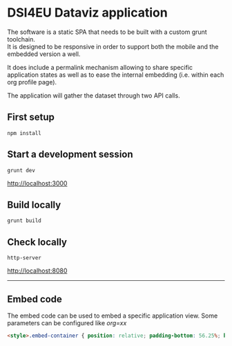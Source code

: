 # DSI4EU Dataviz application

The software is a static SPA that needs to be built with a custom grunt toolchain.  
It is designed to be responsive in order to support both the mobile and the embedded version a well. 

It does include a permalink mechanism allowing to share specific application states as well as to ease the internal embedding (i.e. within each org profile page).

The application will gather the dataset through two API calls.

## First setup

```
npm install
```

## Start a development session

	grunt dev

[http://localhost:3000](http://localhost:3000)

## Build locally

	grunt build

## Check locally

	http-server
[http://localhost:8080](http://localhost:8080)

---

## Embed code

The embed code can be used to embed a specific application view. Some parameters can be configured like *org=xx*

```html
<style>.embed-container { position: relative; padding-bottom: 56.25%; height: 0; overflow: hidden; max-width: 100%; } .embed-container iframe, .embed-container object, .embed-container embed { position: absolute; top: 0; left: 0; width: 100%; height: 100%; }</style><div class='embed-container'><iframe src='http://dsitest.todo.to.it/viz/#/network?l=1&e=1&org=267' style='border:0'></iframe></div>
```

